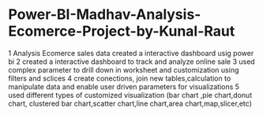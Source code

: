 # Power-BI-Madhav-Analysis-Ecomerce-Project-by-Kunal-Raut
1 Analysis Ecomerce sales data created a interactive dashboard usig power bi
2 created a interactive dashboard to track and analyze online sale
3 used complex parameter to drill down in worksheet and customization using filters and sclices
4 create conections, join new tables,calculation to manipulate data and enable user driven parameters for visualizations
5 used different types of customized visualization (bar chart ,pie chart,donut chart, clustered bar chart,scatter chart,line chart,area chart,map,slicer,etc)
